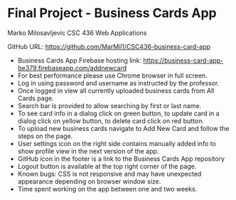 # Final Project - Business Cards App

Marko Milosavljevic
CSC 436 Web Applications

GitHub URL: https://github.com/MarMil1/CSC436-business-card-app

- Business Cards App Firebase hosting link: https://business-card-app-be379.firebaseapp.com/addnewcard
- For best performance please use Chrome browser in full screen.
- Log in using password and username as instructed by the professor.
- Once logged in view all currently uploaded business cards from All Cards page.
- Search bar is provided to allow searching by first or last name.
- To see card info in a dialog click on green button, to update card in a dialog click on yellow button, to delete card click on red button.
- To upload new business cards navigate to Add New Card and follow the steps on the page.
- User settings icon on the right side contains manually added info to show profile view in the next version of the app.
- GitHub icon in the footer is a link to the Business Cards App repository 
- Logout button is available at the top right corner of the page.
- Known bugs: CSS is not responsive and may have unexpected appearance depending on browser window size.
- Time spent working on the app between one and two weeks.